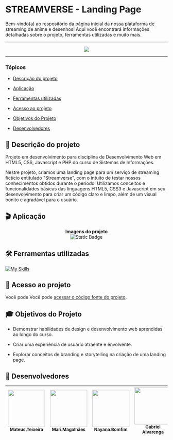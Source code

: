 # STREAMVERSE - Landing Page

  Bem-vindo(a) ao respositório da página inicial da nossa plataforma de streaming de anime e desenhos! Aqui você encontrará informações detalhadas sobre o projeto, ferramentas utilizadas e muito mais.

<hr>

<p align="center">
   <img src="http://img.shields.io/static/v1?label=STATUS&message=%20FINALIZADO&color=RED&style=for-the-badge" #vitrinedev/>
</p>

<hr>

### Tópicos 

- [Descrição do projeto](#descrição-do-projeto)

- [Aplicação](#aplicação)

- [Ferramentas utilizadas](#ferramentas-utilizadas)

- [Acesso ao projeto](#acesso-ao-projeto)

- [Objetivos do Projeto](#objetivos-do-projeto)

- [Desenvolvedores](#desenvolvedores)

## 📃 Descrição do projeto 

<p align="justify">
 
Projeto em desenvolvimento para disciplina de Desenvolvimento Web em HTML5, CSS, Javascript e PHP do curso de Sistemas de Informações. 

Nestre projeto, criamos uma landing page para um serviço de streaming fictício entitulado "Streamverse", com o intuito de testar nossos conhecimentos obtidos durante o período. Utilizamos conceitos e funcionalidades básicas das linguagens HTML5, CSS3 e Javascript em seu desenvolvimento para criar um código claro e limpo, além de um visual bonito e agradável para o usuário.


## 🎬 Aplicação

<div align="center">
<strong> Imagens do projeto </strong>
  <br>
  <img alt="Static Badge" src="https://img.shields.io/badge/EM%20BREVE-blue">
</div>

## 🛠️ Ferramentas utilizadas

[![My Skills](https://skillicons.dev/icons?i=html,css,js)](https://skillicons.dev)




## 📁 Acesso ao projeto

Você pode Você pode [acessar o código fonte do projeto](https://github.com/scppuna/streaming/).




## 🎓 Objetivos do Projeto

 - Demonstrar habilidades de design e desenvolvimento web aprendidas ao longo do curso.
    
 - Criar uma experiência de usuário atraente e envolvente.
    
 - Explorar conceitos de branding e storytelling na criação de uma landing page.

## 🌟 Desenvolvedores

| [<img src="https://avatars.githubusercontent.com/u/133241955?v=4" width=115><br><sub>Mateus Teixeira</sub>](https://github.com/MateusGT11) |  [<img src="https://avatars.githubusercontent.com/u/104236643?v=4" width=115><br><sub>Mari Magalhães</sub>](https://github.com/scppuna)  | [<img src="https://avatars.githubusercontent.com/u/170680383?v=4" width=115><br><sub>Nayana Bomfim</sub>](https://github.com/Nayanabomfim) | [<img src="https://avatars.githubusercontent.com/u/151971300?v=4" width=115><br><sub>Gabriel Alvarenga</sub>](https://github.com/GBR57) |
| :---: | :---:  | :---:  | :---:
